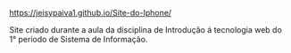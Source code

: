 https://jeisypaiva1.github.io/Site-do-Iphone/

Site criado durante a aula da disciplina de Introdução á tecnologia web do 1° período de Sistema de Informação.
